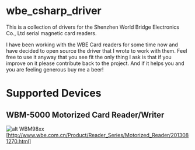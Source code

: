# wbe_csharp_driver
This is a collection of drivers for the Shenzhen World Bridge Electronics Co., Ltd serial magnetic card readers. 

I have been working with the WBE Card readers for some time now and have decided to open source the driver that I wrote to work with them. Feel free to use it anyway that you see fit the only thing I ask is that if you improve on it please contribute back to the project. And if it helps you and you are feeling generous buy me a beer!

# Supported Devices

## WBM-5000 Motorized Card Reader/Writer
![alt WBM98xx](https://raw.githubusercontent.com/phpn00b/wbe_csharp_driver/master/device_images/WBM1300.jpg)
[http://www.wbe.com.cn/Product/Reader_Series/Motorized_Reader/2013081270.html]
